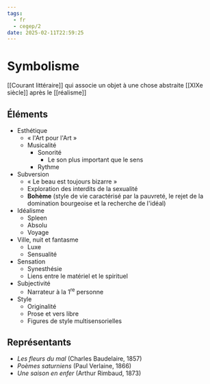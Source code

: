 ```yaml
---
tags:
  - fr
  - cegep/2
date: 2025-02-11T22:59:25
---
```


# Symbolisme

[[Courant littéraire]] qui associe un objet à une chose abstraite
[[XIXe siècle]] après le [[réalisme]]

## Éléments

- Esthétique
	- « l'Art pour l'Art »
	- Musicalité
		- Sonorité
			- Le son plus important que le sens
		- Rythme
- Subversion
	- « Le beau est toujours bizarre »
	- Exploration des interdits de la sexualité
	- **Bohème** (style de vie caractérisé par la pauvreté, le rejet de la domination bourgeoise et la recherche de l'idéal)
- Idéalisme
	- Spleen
	- Absolu
	- Voyage
- Ville, nuit et fantasme
	- Luxe
	- Sensualité
- Sensation
	- Synesthésie
	- Liens entre le matériel et le spirituel
- Subjectivité
	- Narrateur à la 1<sup>re</sup> personne
- Style
	- Originalité
	- Prose et vers libre
	- Figures de style multisensorielles

## Représentants

- *Les fleurs du mal* (Charles Baudelaire, 1857)
- *Poèmes saturniens* (Paul Verlaine, 1866)
- *Une saison en enfer* (Arthur Rimbaud, 1873)

